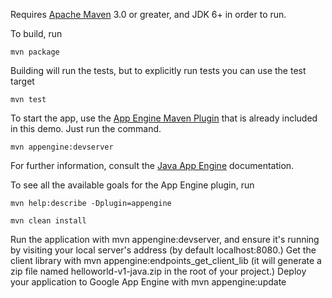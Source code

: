 Requires [Apache Maven](http://maven.apache.org) 3.0 or greater, and JDK 6+ in order to run.

To build, run

    mvn package

Building will run the tests, but to explicitly run tests you can use the test target

    mvn test

To start the app, use the [App Engine Maven Plugin](http://code.google.com/p/appengine-maven-plugin/) that is already included in this demo.  Just run the command.

    mvn appengine:devserver

For further information, consult the [Java App Engine](https://developers.google.com/appengine/docs/java/overview) documentation.

To see all the available goals for the App Engine plugin, run

    mvn help:describe -Dplugin=appengine

    mvn clean install
Run the application with mvn appengine:devserver, and ensure it's running by visiting your local server's address (by default localhost:8080.)
Get the client library with mvn appengine:endpoints_get_client_lib (it will generate a zip file named helloworld-v1-java.zip in the root of your project.)
Deploy your application to Google App Engine with mvn appengine:update
